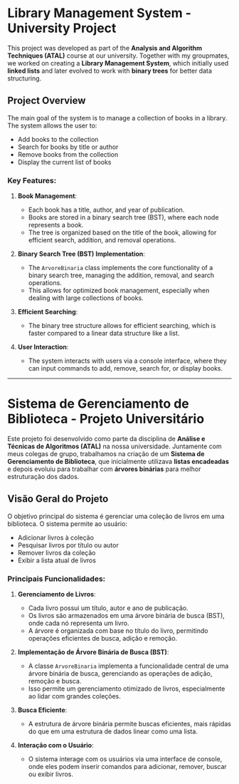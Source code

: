 # Library Management System - University Project

This project was developed as part of the **Analysis and Algorithm Techniques (ATAL)** course at our university. Together with my groupmates, we worked on creating a **Library Management System**, which initially used **linked lists** and later evolved to work with **binary trees** for better data structuring.

## Project Overview

The main goal of the system is to manage a collection of books in a library. The system allows the user to:
- Add books to the collection
- Search for books by title or author
- Remove books from the collection
- Display the current list of books

### Key Features:

1. **Book Management**:
   - Each book has a title, author, and year of publication. 
   - Books are stored in a binary search tree (BST), where each node represents a book. 
   - The tree is organized based on the title of the book, allowing for efficient search, addition, and removal operations.

2. **Binary Search Tree (BST) Implementation**:
   - The `ArvoreBinaria` class implements the core functionality of a binary search tree, managing the addition, removal, and search operations.
   - This allows for optimized book management, especially when dealing with large collections of books.

3. **Efficient Searching**:
   - The binary tree structure allows for efficient searching, which is faster compared to a linear data structure like a list.

4. **User Interaction**:
   - The system interacts with users via a console interface, where they can input commands to add, remove, search for, or display books.

---

# Sistema de Gerenciamento de Biblioteca - Projeto Universitário

Este projeto foi desenvolvido como parte da disciplina de **Análise e Técnicas de Algoritmos (ATAL)** na nossa universidade. Juntamente com meus colegas de grupo, trabalhamos na criação de um **Sistema de Gerenciamento de Biblioteca**, que inicialmente utilizava **listas encadeadas** e depois evoluiu para trabalhar com **árvores binárias** para melhor estruturação dos dados.

## Visão Geral do Projeto

O objetivo principal do sistema é gerenciar uma coleção de livros em uma biblioteca. O sistema permite ao usuário:
- Adicionar livros à coleção
- Pesquisar livros por título ou autor
- Remover livros da coleção
- Exibir a lista atual de livros

### Principais Funcionalidades:

1. **Gerenciamento de Livros**:
   - Cada livro possui um título, autor e ano de publicação.
   - Os livros são armazenados em uma árvore binária de busca (BST), onde cada nó representa um livro.
   - A árvore é organizada com base no título do livro, permitindo operações eficientes de busca, adição e remoção.

2. **Implementação de Árvore Binária de Busca (BST)**:
   - A classe `ArvoreBinaria` implementa a funcionalidade central de uma árvore binária de busca, gerenciando as operações de adição, remoção e busca.
   - Isso permite um gerenciamento otimizado de livros, especialmente ao lidar com grandes coleções.

3. **Busca Eficiente**:
   - A estrutura de árvore binária permite buscas eficientes, mais rápidas do que em uma estrutura de dados linear como uma lista.

4. **Interação com o Usuário**:
   - O sistema interage com os usuários via uma interface de console, onde eles podem inserir comandos para adicionar, remover, buscar ou exibir livros.
